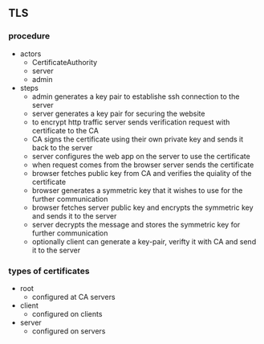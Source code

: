 ## TLS

### procedure
* actors
  * CertificateAuthority
  * server
  * admin
* steps
  * admin generates a key pair to establishe ssh connection to the server
  * server generates a key pair for securing the website
  * to encrypt http traffic server sends verification request with certificate to the CA
  * CA signs the certificate using their own private key and sends it back to the server
  * server configures the web app on the server to use the certificate
  * when request comes from the browser server sends the certificate
  * browser fetches public key from CA and verifies the quiality of the certificate
  * browser generates a symmetric key that it wishes to use for the further communication
  * browser fetches server public key and encrypts the symmetric key and sends it to the server
  * server decrypts the message and stores the symmetric key for further communication
  * optionally client can generate a key-pair, verifty it with CA and send it to the server
### types of certificates
* root 
  * configured at CA servers
* client
  * configured on clients
* server
  * configured on servers
